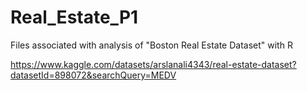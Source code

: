 # Real_Estate_P1
Files associated with analysis of "Boston Real Estate Dataset" with R

https://www.kaggle.com/datasets/arslanali4343/real-estate-dataset?datasetId=898072&searchQuery=MEDV
